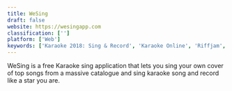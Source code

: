 ```yaml
---
title: WeSing
draft: false 
website: https://wesingapp.com
classification: ['']
platform: ['Web']
keywords: ['Karaoke 2018: Sing & Record', 'Karaoke Online', 'Riffjam', 'SpotLite', 'StarMaker', 'iSing Karaoke']
---
```

WeSing is a free Karaoke sing application that lets you sing your own cover of top songs from a massive catalogue and sing karaoke song and record like a star you are.